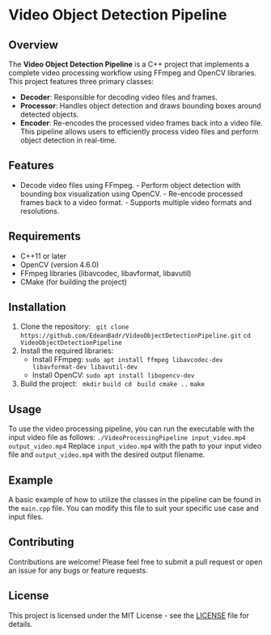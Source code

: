 # Video Object Detection Pipeline
## Overview
The **Video Object Detection Pipeline** is a C++ project that implements a complete video processing workflow using FFmpeg and OpenCV libraries. This project features three primary classes: 
- **Decoder**: Responsible for decoding video files and frames.
- **Processor**: Handles object detection and draws bounding boxes around detected objects.
- **Encoder**: Re-encodes the processed video frames back into a video file. This pipeline allows users to efficiently process video files and perform object detection in real-time.
  
## Features
- Decode video files using FFmpeg. - Perform object detection with bounding box visualization using OpenCV. - Re-encode processed frames back to a video format. - Supports multiple video formats and resolutions.
## Requirements
- C++11 or later
- OpenCV (version 4.6.0)
- FFmpeg libraries (libavcodec, libavformat, libavutil)
- CMake (for building the project)
## Installation
1. Clone the repository:
``` git clone https://github.com/EdeanBadr/VideoObjectDetectionPipeline.git```
``` cd VideoObjectDetectionPipeline ``` 
3. Install the required libraries:
   - Install FFmpeg:
     ``` sudo apt install ffmpeg libavcodec-dev libavformat-dev libavutil-dev ```
   - Install OpenCV:
     ``` sudo apt install libopencv-dev ```
5. Build the project:
   ``` mkdir```
   ``` build cd ```
   ``` build cmake ..```
   ``` make ```
## Usage
To use the video processing pipeline, you can run the executable with the input video file as follows: 
  ``` ./VideoProcessingPipeline input_video.mp4 output_video.mp4 ``` Replace `input_video.mp4` with the path to your input video file and `output_video.mp4` with the desired output filename.
## Example
A basic example of how to utilize the classes in the pipeline can be found in the `main.cpp` file. You can modify this file to suit your specific use case and input files.
## Contributing
Contributions are welcome! Please feel free to submit a pull request or open an issue for any bugs or feature requests.
## License
This project is licensed under the MIT License - see the [LICENSE](LICENSE) file for details.
